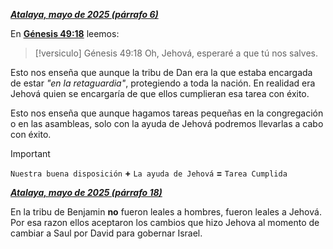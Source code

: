 [***Atalaya, mayo de 2025 (párrafo 6)***](https://www.jw.org/finder?wtlocale=S&docid=2025441&srctype=wol&srcid=share&par=15)

En [**Génesis 49:18**](https://www.jw.org/finder?wtlocale=S&pub=nwtsty&srctype=wol&bible=1049018&srcid=share) leemos:

>[!versiculo] Génesis 49:18
>Oh, Jehová, esperaré a que tú nos salves.  

Esto nos enseña que aunque la tribu de Dan era la que estaba encargada de estar *"en la retaguardia"*, protegiendo a toda la nación. En realidad era Jehová quien se encargaría de que ellos cumplieran esa tarea con éxito.

Esto nos enseña que aunque hagamos tareas pequeñas en la congregación o en las asambleas, solo con la ayuda de Jehová podremos llevarlas a cabo con éxito.  

>[!Important]
> `Nuestra buena disposición` **+** `La ayuda de Jehová` **=** `Tarea Cumplida`


[***Atalaya, mayo de 2025 (párrafo 18)***](https://www.jw.org/finder?wtlocale=S&docid=2025441&srctype=wol&srcid=share&par=32)

En la tribu de Benjamin **no** fueron leales a hombres, fueron leales a Jehová.
Por esa razon ellos aceptaron los cambios que hizo Jehova al momento de cambiar a Saul por David para gobernar Israel. 
